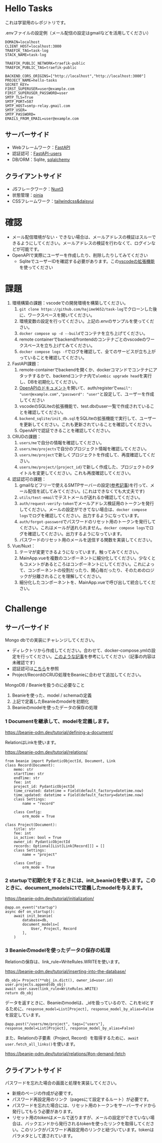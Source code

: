 # Hello Tasks
これは学習用のレポジトリです。

.envファイルの設定例（メール配信の設定はgmailなどを活用してください）
```
DOMAIN=localhost
CLIENT_HOST=localhost:3000
TRAEFIK_TAG=task-log
STACK_NAME=task-log

TRAEFIK_PUBLIC_NETWORK=traefik-public
TRAEFIK_PUBLIC_TAG=traefik-public

BACKEND_CORS_ORIGINS=["http://localhost","http://localhost:3000"]
PROJECT_NAME=hello-tasks
SECRET_KEY=
FIRST_SUPERUSER=user@example.com
FIRST_SUPERUSER_PASSWORD=user
SMTP_TLS=True
SMTP_PORT=587
SMTP_HOST=smtp-relay.gmail.com
SMTP_USER=
SMTP_PASSWORD=
EMAILS_FROM_EMAIL=user@example.com
```

## サーバーサイド
- Webフレームワーク：[FastAPI](https://fastapi.tiangolo.com/)
- 認証認可：[FastAPI-users](https://fastapi-users.github.io/fastapi-users/10.1/)
- DB/ORM：Sqlite, [sqlalchemy](https://www.sqlalchemy.org/)

## クライアントサイド
- JSフレークワーク：[Nuxt3](https://v3.nuxtjs.org/)
- 状態管理：[pinia](https://pinia.vuejs.org/)
- CSSフレームワーク：[tailwindcss&daisyui](https://tailwindcss.nuxtjs.org/examples/daisyui)

# 確認
- メール配信環境がない・できない場合は、メールアドレスの検証はスルーできるようにしてください。メールアドレスの検証を行わなくて、ログインなどが可能です。
- OpenAPIで実際にユーザーを作成したり、削除したりしてみてください
    - SqliteでユーザーIDを確認する必要があります。この[vscodeの拡張機能](https://qiita.com/ritya/items/098835a96f3fcf7c6661)を使ってください

# 課題
1. 環境構築の課題：vscodeでの開発環境を構築してください。
    1. `git clone https://github.com/hajime9652/task-log`でクローンした後に、ワークスペースを開いてください。
    2. 環境変数の設定を行ってください。上記の.envのサンプルを使ってください。
    2. `docker compose up -d --build`でコンテナを立ち上げてください。
    3. remote containerでbackend/frontendのコンテナごとのvscodeのワークスペースを立ち上げてみてください。
    3. `docker compose logs -f`でログを確認して、全てのサービスが立ち上がっていることを確認してください。
2. FastAPI課題：
    1. remote-containerでbackendを開くか、dockerコマンドでコンテナにアタッチするかで、backendコンテナ内で`alembic upgrade head`を実行し、DBを初期化してください。
    1. [OpenAPIのドキュメント](http://api.localhost/docs)を開いて、auth/registerで`email": "user@example.com","password": "user"`と設定して、ユーザーを作成してください
    2. vscodeのSQLiteの拡張機能で、test.dbのuser一覧で作成されていることを確認してください。
    3. `backend_sqlite/init_db.sql`をSQLiteの拡張機能で実行して、ユーザーを更新してください。これも更新されていることを確認してください。
    4. OpenAPIで認証できることを確認してください。
3. CRUDの課題：
    1. `users/me`で自分の情報を確認してください。
    1. `users/me/projects`で自分のプロジェクト情報を確認してください。
    1. `users/me/project`で新しくプロジェクトを作成して、再度確認してください。
    1. `users/me/project/{project_id}`で新しく作成した、プロジェクトのタイトルを変更してください。これも再度確認してください。
4. 認証認可の課題：
    1. gmailなどフリーで使えるSMTPサーバーの設定([参考記事](https://kinsta.com/jp/blog/gmail-smtp-server/))を行って、メール配信を試してみてください。(これはできなくても大丈夫です)
    1. `utils/test-email`でテストメールが送れるか確認してください。
    3. `auth/request-verify-token`でメールアドレス検証用のトークンを発行してください。メールの設定ができてない場合は、`docker compose logs`でログを確認してください。出力するようになっています。
    2. `auth/forgot-password`でパスワードのリセット用のトークンを発行してください。これはメールが送れられません。`docker compose logs`でログを確認してください。出力するようになっています。
    3. パスワードのリセット用のメールを送信する関数を実装してください。
5. Vue/Nuxt：
    1. テーマが変更できるようになっています。触ってみてください。
    2. MainApp.vueを複数のコンポーネントに細分化してください。少なくともコメントがあるところはコンポーネントにしてください。これによって、コンポーネントの役割だったり、関心毎だったり、そのためのロジックが分離されることを理解してください。
    3. 細分化したコンポーネントを、MainApp.vueで呼び出して統合してください。

# Challenge

## サーバーサイド
Mongo dbでの実装にチャレンジしてください。
- ディレクトリから作成してください。合わせて、docker-compose.ymlの設定を行ってください。[このような記事](https://laid-back-scientist.com/docker-mongo)を参考にしてください（記事の内容は未確認です）
- 認証認可は[こちら](https://github.com/fastapi-users/fastapi-users/tree/master/examples/beanie)を参照
- Project/RecordのCRUD処理をBeanieに合わせて追加してください。


MongoDB / Beanieを扱うのに必要なこと
1. Beanieを使った、model / schemaの定義
2. 上記で定義したBeanieのmodelを初期化
3. Beanieのmodelを使ったデータの保存の処理


### 1 Documentを継承して、modelを定義します。
https://beanie-odm.dev/tutorial/defining-a-document/

RelationはLinkを使います。

https://beanie-odm.dev/tutorial/relations/

```
from beanie import PydanticObjectId, Document, Link
class Record(Document):
    memo: str
    startTime: str
    endTime: str
    fee: int
    project_id: PydanticObjectId
    time_created: datetime = Field(default_factory=datetime.now)
    time_updated: datetime = Field(default_factory=datetime.now)
    class Settings:
        name = "record"

    class Config:
        orm_mode = True

class Project(Document):
    title: str
    fee: int
    is_active: bool = True
    owner_id: PydanticObjectId
    records: Optional[List[Link[Record]]] = [] 
    class Settings:
        name = "project"

    class Config:
        orm_mode = True
```

### 2 startupで初期化をするときには、init_beanie()を使います。このときに、document_modelsに1で定義したmodelを与えます。
https://beanie-odm.dev/tutorial/initialization/
```
@app.on_event("startup")
async def on_startup():
    await init_beanie(
        database=db,
        document_models=[
            User, Project, Record
        ],
    )
```

### 3 Beanieのmodelを使ったデータの保存の処理
Relationの保存は、link_rule=WriteRules.WRITEを使います。

https://beanie-odm.dev/tutorial/inserting-into-the-database/
```
db_obj= Project(**obj_in.dict(), owner_id=user.id)
user.projects.append(db_obj)
await user.save(link_rule=WriteRules.WRITE)
return db_obj
```


データを返すときに、Beanieのmodelは、_idを扱っているので、これをidとするために、```response_model=List[Project], response_model_by_alias=False```を設定しています。
```
@app.post("/users/me/project", tags=["users"], response_model=List[Project], response_model_by_alias=False)
```

また、Relationの子要素（Project, Record）を取得するために、```await user.fetch_all_links()```を使います。

https://beanie-odm.dev/tutorial/relations/#on-demand-fetch


## クライアントサイド
パスワードを忘れた場合の画面と処理を実装してください。
- 新規のページの作成が必要です。
- パスワード再設定用のリンク（pagesにて設定するルート）が必要です。
- パスワードを忘れた場合には、リセット用のトークンをサーバーサイドから発行してもらう必要があります。
- リセット用のtokenはメールで送りますが、メールの設定ができていない場合は、バックエンドから発行されるtokenを使ったリンクを取得してください。このリンクがパスワード再設定用のリンクと紐づいています。tokenはパラメタとして渡されています。
